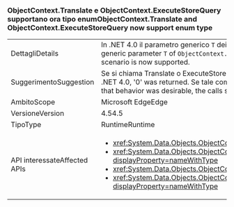### <a name="objectcontexttranslate-and-objectcontextexecutestorequery-now-support-enum-type"></a><span data-ttu-id="1e173-101">ObjectContext.Translate e ObjectContext.ExecuteStoreQuery supportano ora tipo enum</span><span class="sxs-lookup"><span data-stu-id="1e173-101">ObjectContext.Translate and ObjectContext.ExecuteStoreQuery now support enum type</span></span>

|   |   |
|---|---|
|<span data-ttu-id="1e173-102">Dettagli</span><span class="sxs-lookup"><span data-stu-id="1e173-102">Details</span></span>|<span data-ttu-id="1e173-103">In .NET 4.0 il parametro generico <code>T</code> dei metodi <code>ObjectContext.Translate</code> e <code>ObjectContext.ExecuteStoreQuery</code> non può essere un tipo enum.</span><span class="sxs-lookup"><span data-stu-id="1e173-103">In .NET 4.0, the generic parameter <code>T</code> of <code>ObjectContext.Translate</code> and <code>ObjectContext.ExecuteStoreQuery</code> methods could not be an enum.</span></span> <span data-ttu-id="1e173-104">Questo scenario è ora supportato.</span><span class="sxs-lookup"><span data-stu-id="1e173-104">That scenario is now supported.</span></span>|
|<span data-ttu-id="1e173-105">Suggerimento</span><span class="sxs-lookup"><span data-stu-id="1e173-105">Suggestion</span></span>|<span data-ttu-id="1e173-106">Se si chiama Translate o ExecuteStoreQuery su un tipo enum in .NET 4.0, viene restituito '0'.</span><span class="sxs-lookup"><span data-stu-id="1e173-106">If Translate or ExecuteStoreQuery was called on an enum type in .NET 4.0, '0' was returned.</span></span> <span data-ttu-id="1e173-107">Se tale comportamento è quello desiderabile, le chiamate devono essere sostituite con una costante 0 (o l'enum equivalente).</span><span class="sxs-lookup"><span data-stu-id="1e173-107">If that behavior was desirable, the calls should be replaced with a constant 0 (or the enum equivalent of it).</span></span>|
|<span data-ttu-id="1e173-108">Ambito</span><span class="sxs-lookup"><span data-stu-id="1e173-108">Scope</span></span>|<span data-ttu-id="1e173-109">Microsoft Edge</span><span class="sxs-lookup"><span data-stu-id="1e173-109">Edge</span></span>|
|<span data-ttu-id="1e173-110">Versione</span><span class="sxs-lookup"><span data-stu-id="1e173-110">Version</span></span>|<span data-ttu-id="1e173-111">4.5</span><span class="sxs-lookup"><span data-stu-id="1e173-111">4.5</span></span>|
|<span data-ttu-id="1e173-112">Tipo</span><span class="sxs-lookup"><span data-stu-id="1e173-112">Type</span></span>|<span data-ttu-id="1e173-113">Runtime</span><span class="sxs-lookup"><span data-stu-id="1e173-113">Runtime</span></span>|
|<span data-ttu-id="1e173-114">API interessate</span><span class="sxs-lookup"><span data-stu-id="1e173-114">Affected APIs</span></span>|<ul><li><xref:System.Data.Objects.ObjectContext.Translate%60%601(System.Data.Common.DbDataReader)?displayProperty=nameWithType></li><li><xref:System.Data.Objects.ObjectContext.Translate%60%601(System.Data.Common.DbDataReader,System.String,System.Data.Objects.MergeOption)?displayProperty=nameWithType></li><li><xref:System.Data.Objects.ObjectContext.ExecuteStoreQuery%60%601(System.String,System.Object[])?displayProperty=nameWithType></li><li><xref:System.Data.Objects.ObjectContext.ExecuteStoreQuery%60%601(System.String,System.String,System.Data.Objects.MergeOption,System.Object[])?displayProperty=nameWithType></li></ul>|

